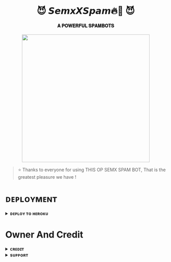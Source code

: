 <h1 align="center"><b>😈 𝙎𝙚𝙢𝙭𝙓𝙎𝙥𝙖𝙢🔥💫 😈</b></h1>

<h4 align="center"> 𝐀 𝐏𝐎𝐖𝐄𝐑𝐅𝐔𝐋 𝐒𝐏𝐀𝐌𝐁𝐎𝐓𝐒</h4>

<p align="center"><a href="https://t.me/official_killer_xd"><img src="https://te.legra.ph/file/91d82bf74b7a75468f5ef.jpg" width="400"></a></p>


> ⭐️ Thanks to everyone for using THIS OP SEMX SPAM BOT, That is the greatest pleasure we have !
    

# ᴅᴇᴘʟᴏʏᴍᴇɴᴛ


<details>
<summary><b>ᴅᴇᴘʟᴏʏ ᴛᴏ ʜᴇʀᴏᴋᴜ</b></summary>
<br>

[![Deploy](https://www.herokucdn.com/deploy/button.svg)](https://dashboard.heroku.com/new?template=https://github.com/Prommusic/SEMXxBOTFATHER)
  
</details>


# Owner And Credit


<details>
<summary><b>ᴄʀᴇᴅɪᴛ</b></summary>
<br>

</details>

<details>
<summary><b>sᴜᴘᴘᴏʀᴛ</b></summary>
<br>

# ꜱᴜᴘᴘᴏʀᴛ ✨
<a href="https://t.me/XO_XPM"><img src="https://img.shields.io/badge/Join-Telegram%20Channel-red.svg?logo=Telegram"></a>

</details>
